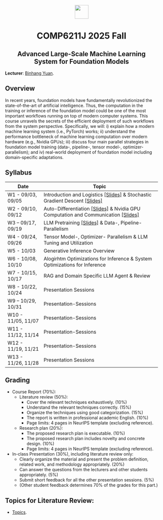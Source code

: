 <div style="text-align:center">
<a href="https://hkust.edu.hk/"><img src="https://hkust.edu.hk/sites/default/files/images/UST_L3.svg" height="45"></a>


# COMP6211J 2025 Fall

</div>

<h2 style="text-align: center;"> Advanced Large-Scale Machine Learning System for Foundation Models </h2>

**Lecturer**: [Binhang Yuan](https://binhangyuan.github.io/site/). 


## Overview

In recent years, foundation models have fundamentally revolutionized the state-of-the-art of artificial intelligence. Thus, the computation in the training or inference of the foundation model could be one of the most important workflows running on top of modern computer systems. This course unravels the secrets of the efficient deployment of such workflows from the system perspective. Specifically, we will: i) explain how a modern machine learning system (i.e., PyTorch) works; ii) understand the performance bottleneck of machine learning computation over modern hardware (e.g., Nvidia GPUs); iii) discuss four main parallel strategies in foundation model training (data-, pipeline-, tensor model-, optimizer- parallelism); and iv) real-world deployment of foundation model including domain-specific adaptations.


## Syllabus 

| Date | Topic |
|-----|------|
| W1 - 09/03, 09/05  | Introduction and Logistics [[Slides]](https://github.com/Relaxed-System-Lab/COMP6211J_Course_HKUST/blob/main/Lecture%201%20-%20Introduction%20and%20Logistics.pdf) & Stochastic Gradient Descent [[Slides]](https://github.com/Relaxed-System-Lab/COMP6211J_Course_HKUST/blob/main/Lecture%202%20-%20Stochastic%20Gradient%20Descent.pdf)|
| W2 - 09/10, 09/12  | Auto-Differentiation [[Slides]](https://github.com/Relaxed-System-Lab/COMP6211J_Course_HKUST/blob/main/Lecture%203%20-%20Automatic%20Differentiation.pdf) & Nvidia GPU Computation and Communication [[Slides]](https://github.com/Relaxed-System-Lab/COMP6211J_Course_HKUST/blob/main/Lecture%204%20-%20Nvidia%20GPU%20Computation%20and%20Communication.pdf)|
| W3 – 09/17, 09/19  | LLM Pretraining [[Slides]](https://github.com/Relaxed-System-Lab/COMP6211J_Course_HKUST/blob/main/Lecture%205%20-%20LLM%20Pretraining.pdf) & Data-, Pipeline- Parallelism |
| W4 - 09/24, 09/26  | Tensor Model-, Optimizer- Parallelism  & LLM Tuning and Utilization |
| W5 - 10/03         | Generative Inference Overview |
| W6 - 10/08, 10/10  | Alogirhtm Optimizations for Inference & System Optimizations for Inference |
| W7 - 10/15, 10/17  | RAG and Domain Specific LLM Agent & Review | 
| W8 - 10/22, 10/24  | Presentation Sessions |
| W9 – 10/29, 10/31  | Presentation-Sessions |
| W10 - 11/05, 11/07 | Presentation-Sessions |
| W11 - 11/12, 11/14 | Presentation-Sessions |
| W12 - 11/19, 11/21 | Presentation-Sessions |
| W13 - 11/26, 11/28 | Presentation Sessions |

## Grading

- Course Report (70%):
  - Literature review (50%):
    - Cover the relevant techniques exhaustively. (10%) 
    - Understand the relevant techniques correctly. (15%)
    - Organize the techniques using good categorization. (15%) 
    - The report is written in professional academic English. (10%)
    - Page limits: 4 pages in NeurIPS template (excluding reference). 
  - Research plan (20%):
    - The proposed research plan is executable. (10%)
    - The proposed research plan includes novelty and concrete design. (10%) 
    - Page limits: 4 pages in NeurIPS template (excluding reference).
- In-class Presentation (30%), including literature review only:  
  - Clearly organize the material and present the problem definition, related work, and methodology appropriately. (20%)
  - Can answer the questions from the lecturers and other students appropriately. (5%)
  - Submit short feedback for all the other presentation sessions. (5%) 
  - (Other student feedback determines 70% of the grades for this part.)

## Topics for Literature Review:

- [Topics](https://github.com/Relaxed-System-Lab/COMP6211J_Course_HKUST/blob/main/topics.md). 



